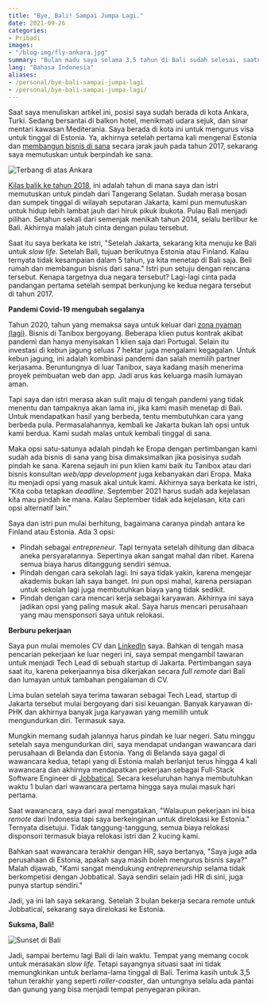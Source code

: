 ```yaml
---
title: "Bye, Bali! Sampai Jumpa Lagi." 
date: 2021-09-26
categories:
- Pribadi
images:
- "/blog-img/fly-ankara.jpg"
summary: "Bulan madu saya selama 3,5 tahun di Bali sudah selesai, saatnya berpindah."
lang: "Bahasa Indonesia"
aliases:
- /personal/bye-bali-sampai-jumpa-lagi
- /personal/bye-bali-sampai-jumpa-lagi/
---
```


Saat saya menuliskan artikel ini, posisi saya sudah berada di kota Ankara, Turki. Sedang bersantai di balkon hotel, menikmati udara sejuk, dan sinar mentari kawasan Mediterania. Saya berada di kota ini untuk mengurus visa untuk tinggal di Estonia. Ya, akhirnya setelah pertama kali mengenal Estonia dan [membangun bisnis di sana](https://www.asepbagja.com/id/bisnis/pengalaman-mengagumkan-mendaftarkan-perusahaan-di-estonia) secara jarak jauh pada tahun 2017, sekarang saya memutuskan untuk berpindah ke sana.

![Terbang di atas Ankara](/blog-img/fly-ankara.jpg)

[Kilas balik ke tahun 2018](https://www.asepbagja.com/id/pribadi/satu-dekade-saya), ini adalah tahun di mana saya dan istri memutuskan untuk pindah dari Tangerang Selatan. Sudah merasa bosan dan sumpek tinggal di wilayah seputaran Jakarta, kami pun memutuskan untuk hidup lebih lambat jauh dari hiruk pikuk ibukota. Pulau Bali menjadi pilihan. Setahun sekali dari semenjak menikah tahun 2014, selalu berlibur ke Bali. Akhirnya malah jatuh cinta dengan pulau tersebut.

Saat itu saya berkata ke istri, "Setelah Jakarta, sekarang kita menuju ke Bali untuk *slow life*. Setelah Bali, tujuan berikutnya Estonia atau Finland. Kalau ternyata tidak kesampaian dalam 5 tahun, ya kita menetap di Bali saja. Beli rumah dan membangun bisnis dari sana." Istri pun setuju dengan rencana tersebut. Kenapa targetnya dua negara tersebut? Lagi-lagi cinta pada pandangan pertama setelah sempat berkunjung ke kedua negara tersebut di tahun 2017.

**Pandemi Covid-19 mengubah segalanya**

Tahun 2020, tahun yang memaksa saya untuk keluar dari [zona nyaman (lagi)](https://www.asepbagja.com/id/bisnis/terima-kasih-froyo-asep-is-out). Bisnis di Tanibox bergoyang. Beberapa klien putus kontrak akibat pandemi dan hanya menyisakan 1 klien saja dari Portugal. Selain itu investasi di kebun jagung seluas 7 hektar juga mengalami kegagalan. Untuk kebun jagung, ini adalah kombinasi pandemi dan salah memilih partner kerjasama. Beruntungnya di luar Tanibox, saya kadang masih menerima proyek pembuatan web dan app. Jadi arus kas keluarga masih lumayan aman.

Tapi saya dan istri merasa akan sulit maju di tengah pandemi yang tidak menentu dan tampaknya akan lama ini, jika kami masih menetap di Bali. Untuk mendapatkan hasil yang berbeda, tentu membutuhkan cara yang berbeda pula. Permasalahannya, kembali ke Jakarta bukan lah opsi untuk kami berdua. Kami sudah malas untuk kembali tinggal di sana.

Maka opsi satu-satunya adalah pindah ke Eropa dengan pertimbangan kami sudah ada bisnis di sana yang bisa dimaksimalkan jika posisinya sudah pindah ke sana. Karena sejauh ini pun klien kami baik itu Tanibox atau dari bisnis konsultan *web/app development* juga kebanyakan dari Eropa. Maka itu menjadi opsi yang masuk akal untuk kami. Akhirnya saya berkata ke istri, "Kita coba tetapkan *deadline*. September 2021 harus sudah ada kejelasan kita mau pindah ke mana. Kalau September tidak ada kejelasan, kita cari opsi alternatif lain."

Saya dan istri pun mulai berhitung, bagaimana caranya pindah antara ke Finland atau Estonia. Ada 3 opsi:
- Pindah sebagai *entrepreneur*. Tapi ternyata setelah dihitung dan dibaca aneka persyaratannya. Sepertinya akan sangat mahal dan ribet. Karena semua biaya harus ditanggung sendiri semua.
- Pindah dengan cara sekolah lagi. Ini saya tidak yakin, karena mengejar akademis bukan lah saya banget. Ini pun opsi mahal, karena persiapan untuk sekolah lagi juga membutuhkan biaya yang tidak sedikit.
- Pindah dengan cara mencari kerja sebagai karyawan. Akhirnya ini saya jadikan opsi yang paling masuk akal. Saya harus mencari perusahaan yang mau mensponsori saya untuk relokasi.

**Berburu pekerjaan**

Saya pun mulai memoles CV dan [LinkedIn](http://linkedin.com/in/asepbagja/) saya. Bahkan di tengah masa pencarian pekerjaan ke luar negeri ini, saya sempat mengambil tawaran untuk menjadi Tech Lead di sebuah startup di Jakarta. Pertimbangan saya saat itu, karena pekerjaannya bisa dikerjakan secara *full remote* dari Bali dan lumayan untuk tambahan pengalaman di CV.

Lima bulan setelah saya terima tawaran sebagai Tech Lead, startup di Jakarta tersebut mulai bergoyang dari sisi keuangan. Banyak karyawan di-PHK dan akhirnya banyak juga karyawan yang memilih untuk mengundurkan diri. Termasuk saya.

Mungkin memang sudah jalannya harus pindah ke luar negeri. Satu minggu setelah saya mengundurkan diri, saya mendapat undangan wawancara dari perusahaan di Belanda dan Estonia. Yang di Belanda saya gagal di wawancara kedua, tetapi yang di Estonia malah berlanjut terus hingga 4 kali wawancara dan akhirnya mendapatkan pekerjaan sebagai Full-Stack Software Engineer di [Jobbatical](https://www.jobbatical.com). Secara keseluruhan hanya membutuhkan waktu 1 bulan dari wawancara pertama hingga saya mulai masuk hari pertama.

Saat wawancara, saya dari awal mengatakan, "Walaupun pekerjaan ini bisa *remote* dari Indonesia tapi saya berkeinginan untuk direlokasi ke Estonia." Ternyata disetujui. Tidak tanggung-tanggung, semua biaya relokasi disponsori termasuk biaya relokasi istri dan 2 kucing kami.

Bahkan saat wawancara terakhir dengan HR, saya bertanya, "Saya juga ada perusahaan di Estonia, apakah saya masih boleh mengurus bisnis saya?" Malah dijawab, "Kami sangat mendukung *entrepreneurship* selama tidak berkompetisi dengan Jobbatical. Saya sendiri selain jadi HR di sini, juga punya startup sendiri."

Jadi, ya ini lah saya sekarang. Setelah 3 bulan bekerja secara remote untuk Jobbatical, sekarang saya direlokasi ke Estonia.

**Suksma, Bali!**

![Sunset di Bali](/blog-img/sunset-bali.jpg)

Jadi, sampai bertemu lagi Bali di lain waktu. Tempat yang memang cocok untuk merasakan *slow life*. Tetapi sayangnya situasi saat ini tidak memungkinkan untuk berlama-lama tinggal di Bali. Terima kasih untuk 3,5 tahun terakhir yang seperti *roller-coaster*, dan untungnya selalu ada pantai dan gunung yang bisa menjadi tempat penyegaran pikiran.
